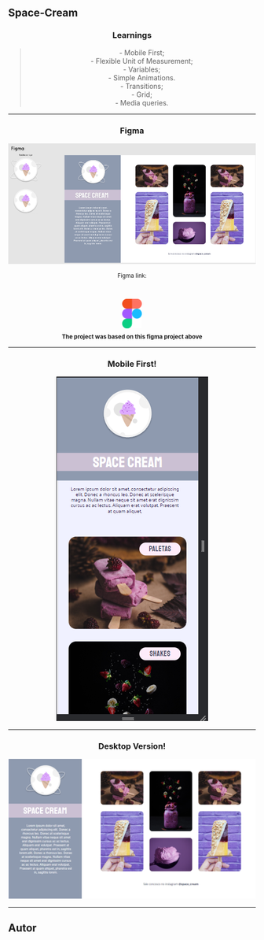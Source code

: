 ## Space-Cream

<h3 align="center">Learnings</h3>

> <p align="center">
> - Mobile First;
> <br/>
> - Flexible Unit of Measurement;
> <br/>
> - Variables;
> <br/>
> - Simple Animations.
> <br/>
> - Transitions;
> <br/>
> - Grid;
> <br/>
> - Media queries. 
</p>

<hr/>

<div align="center">

<h3>Figma</h3>

<img src="./assets/figma.png" />

<br/>

<sup>Figma link:</sup>	
<br/>	
<a href="https://www.figma.com/file/NNOcmHW5IVNgldbOufuUgI/Stage-03-Grid-com-anima%C3%A7%C3%B5es-Copy?fuid=1130144160993271217"> <img width="40px" src="./assets/figmaicon.png" />
</a>
<br/>
<sub><b>The project was based on this figma project above</b></sub>
<br/>	
</div>

<hr/>

<div align="center">

<h3 align="center">Mobile First!</h3>

<img src="./assets/mobile.png" />

</div>

<hr/>

<div align="center">

<h3 align="center">Desktop Version!</h3>

<img src="./assets/final.png" />

</div>

<hr/>

## Autor


